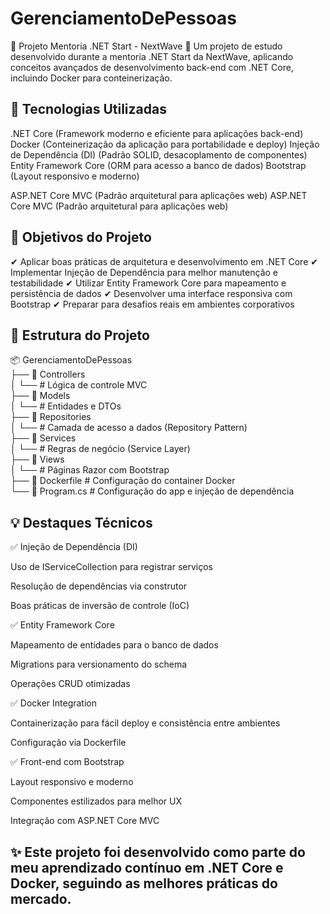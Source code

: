 
# GerenciamentoDePessoas

📌 Projeto Mentoria .NET Start - NextWave
🚀 Um projeto de estudo desenvolvido durante a mentoria .NET Start da NextWave, aplicando conceitos avançados de desenvolvimento back-end com .NET Core, incluindo Docker para conteinerização.


## 🔧 Tecnologias Utilizadas
.NET Core (Framework moderno e eficiente para aplicações back-end)
Docker (Conteinerização da aplicação para portabilidade e deploy)
Injeção de Dependência (DI) (Padrão SOLID, desacoplamento de componentes)
Entity Framework Core (ORM para acesso a banco de dados)
Bootstrap (Layout responsivo e moderno)

ASP.NET Core MVC (Padrão arquitetural para aplicações web)
ASP.NET Core MVC (Padrão arquitetural para aplicações web)
## 🎯 Objetivos do Projeto
✔ Aplicar boas práticas de arquitetura e desenvolvimento em .NET Core
✔ Implementar Injeção de Dependência para melhor manutenção e testabilidade
✔ Utilizar Entity Framework Core para mapeamento e persistência de dados
✔ Desenvolver uma interface responsiva com Bootstrap
✔ Preparar para desafios reais em ambientes corporativos
## 📂 Estrutura do Projeto
📦 GerenciamentoDePessoas  
├── 📂 Controllers  
│   └── # Lógica de controle MVC  
├── 📂 Models  
│   └── # Entidades e DTOs  
├── 📂 Repositories  
│   └── # Camada de acesso a dados (Repository Pattern)  
├── 📂 Services  
│   └── # Regras de negócio (Service Layer)  
├── 📂 Views  
│   └── # Páginas Razor com Bootstrap  
├── 📜 Dockerfile  # Configuração do container Docker  
└── 📜 Program.cs  # Configuração do app e injeção de dependência  
## 💡 Destaques Técnicos
✅ Injeção de Dependência (DI)

Uso de IServiceCollection para registrar serviços

Resolução de dependências via construtor

Boas práticas de inversão de controle (IoC)

✅ Entity Framework Core

Mapeamento de entidades para o banco de dados

Migrations para versionamento do schema

Operações CRUD otimizadas

✅ Docker Integration

Containerização para fácil deploy e consistência entre ambientes

Configuração via Dockerfile

✅ Front-end com Bootstrap

Layout responsivo e moderno

Componentes estilizados para melhor UX

Integração com ASP.NET Core MVC
## ✨ Este projeto foi desenvolvido como parte do meu aprendizado contínuo em .NET Core e Docker, seguindo as melhores práticas do mercado.
